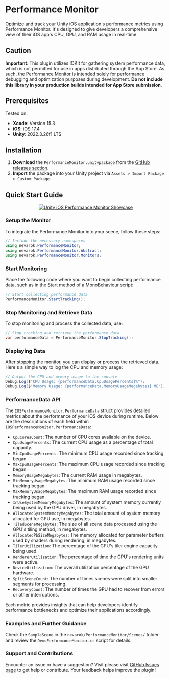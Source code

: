 # Performance Monitor

Optimize and track your Unity iOS application's performance metrics using Performance Monitor. It's designed to give developers a comprehensive view of their iOS app's CPU, GPU, and RAM usage in real-time.

## Caution
**Important**: This plugin utilizes IOKit for gathering system performance data, which is not permitted for use in apps distributed through the App Store. As such, the Performance Monitor is intended solely for performance debugging and optimization purposes during development. **Do not include this library in your production builds intended for App Store submission**.

## Prerequisites

Tested on:
- **Xcode**: Version 15.3
- **iOS**: iOS 17.4
- **Unity**: 2022.3.26f1 LTS

## Installation

1. **Download** the `PerformanceMonitor.unitypackage` from the [GitHub releases section](https://github.com/nevarok/unity-ios-performance-monitor/releases).
2. **Import** the package into your Unity project via `Assets > Import Package > Custom Package`.

## Quick Start Guide

<div align="center">
  <a href="ttps://youtu.be/TavN-Bpjo5I"><img src="http://img.youtube.com/vi/TavN-Bpjo5I/0.jpg" alt="Unity iOS Performance Monitor Showcase"></a>
</div>

### Setup the Monitor
To integrate the Performance Monitor into your scene, follow these steps:

```csharp
// Include the necessary namespaces
using nevarok.PerformanceMonitor;
using nevarok.PerformanceMonitor.Abstract;
using nevarok.PerformanceMonitor.Monitors;
```

### Start Monitoring
Place the following code where you want to begin collecting performance data, such as in the Start method of a MonoBehaviour script:

```csharp
// Start collecting performance data
PerformanceMonitor.StartTracking();
```

### Stop Monitoring and Retrieve Data
To stop monitoring and process the collected data, use:

```csharp
// Stop tracking and retrieve the performance data
var performanceData = PerformanceMonitor.StopTracking();
```

### Displaying Data
After stopping the monitor, you can display or process the retrieved data. Here's a simple way to log the CPU and memory usage:

```csharp
// Output the CPU and memory usage to the console
Debug.Log($"CPU Usage: {performanceData.CpuUsagePercents}%");
Debug.Log($"Memory Usage: {performanceData.MemoryUsageMegabytes} MB");
```

### PerformanceData API
The `IOSPerformanceMonitor.PerformanceData` struct provides detailed metrics about the performance of your iOS device during runtime. Below are the descriptions of each field within `IOSPerformanceMonitor.PerformanceData`:


- `CpuCoresCount`: The number of CPU cores available on the device.
- `CpuUsagePercents`: The current CPU usage as a percentage of total capacity.
- `MinCpuUsagePercents`: The minimum CPU usage recorded since tracking began.
- `MaxCpuUsagePercents`: The maximum CPU usage recorded since tracking began.
- `MemoryUsageMegabytes`: The current RAM usage in megabytes.
- `MinMemoryUsageMegabytes`: The minimum RAM usage recorded since tracking began.
- `MaxMemoryUsageMegabytes`: The maximum RAM usage recorded since tracking began.
- `InUseSystemMemoryMegabytes`: The amount of system memory currently being used by the GPU driver, in megabytes.
- `AllocatedSystemMemoryMegabytes`: The total amount of system memory allocated for GPU use, in megabytes.
- `TiledSceneMegabytes`: The size of all scene data processed using the GPU's tiling method, in megabytes.
- `AllocatedPbSizeMegabytes`: The memory allocated for parameter buffers used by shaders during rendering, in megabytes.
- `TilerUtilization`: The percentage of the GPU's tiler engine capacity being used.
- `RendererUtilization`: The percentage of time the GPU's rendering units were active.
- `DeviceUtilization`: The overall utilization percentage of the GPU hardware.
- `SplitSceneCount`: The number of times scenes were split into smaller segments for processing.
- `RecoveryCount`: The number of times the GPU had to recover from errors or other interruptions.


Each metric provides insights that can help developers identify performance bottlenecks and optimize their applications accordingly.

### Examples and Further Guidance
Check the `SampleScene` in the `nevarok/PerformanceMonitor/Scenes/` folder and review the `DemoPerformanceMonitor.cs` script for details. 

### Support and Contributions
Encounter an issue or have a suggestion? Visit please visit [GitHub Issues page](https://github.com/nevarok/unity-ios-performance-monitor/issues) to get help or contribute. Your feedback helps improve the plugin!

